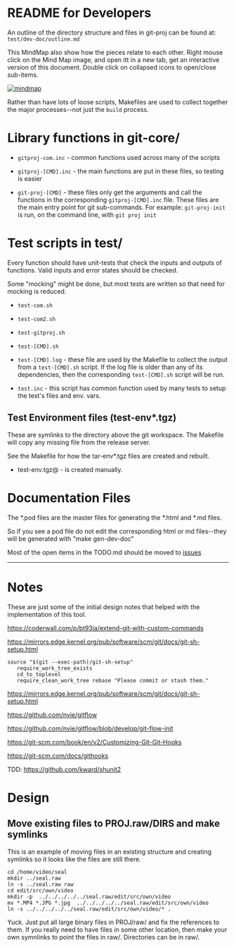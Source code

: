 # README for Developers

An outline of the directory structure and files in git-proj can be
found at: `test/dev-doc/outline.md`

This MindMap also show how the pieces relate to each other. Right
mouse click on the Mind Map image, and open itt in a new tab, get an
interactive version of this document. Double click on collapsed icons
to open/close sub-items.

[![mindmap](https://atlas.mindmup.com/bruceraf/git_proj_organization/thumb.png)](https://atlas.mindmup.com/bruceraf/git_proj_organization/index.html)

Rather than have lots of loose scripts, Makefiles are used to collect
together the major processes--not just the `build` process.

# Library functions in git-core/

* `gitproj-com.inc` - common functions used across many of the scripts

* `gitproj-[CMD].inc` - the main functions are put in these files, so
testing is easier

* `git-proj-[CMD]` - these files only get the arguments and call the
functions in the corresponding `gitproj-[CMD].inc` file. These files
are the main entry point for git sub-commands. For example:
`git-proj-init` is run, on the command line, with `git proj init`

# Test scripts in test/

Every function should have unit-tests that check the inputs and
outputs of functions. Valid inputs and error states should be checked.

Some "mocking" might be done, but most tests are written so that need
for mocking is reduced.

* `test-com.sh`
* `test-com2.sh`
* `test-gitproj.sh`
* `test-[CMD].sh`

* `test-[CMD].log` - these file are used by the Makefile to collect the
output from a `test-[CMD].sh` script. If the log file is older than any
of its dependencies, then the corresponding `test-[CMD].sh` script will
be run.

* `test.inc` - this script has common function used by many tests to
setup the test's files and env. vars.

## Test Environment files (test-env*.tgz)

These are symlinks to the directory above the git workspace.
The Makefile will copy any missing file from the release server.

See the Makefile for how the tar-env*.tgz files are created and rebuilt.

* test-env.tgz@ - is created manually.

# Documentation Files

The *.pod files are the master files for generating the *.html and
*.md files.

So if you see a pod file do not edit the corresponding html or md
files--they will be generated with "make gen-dev-doc"

Most of the open items in the TODO.md should be moved to
[issues](https://github.com/TurtleEngr/gitproj/issues)

----------

# Notes

These are just some of the initial design notes that helped with
the implementation of this tool.

https://coderwall.com/p/bt93ia/extend-git-with-custom-commands

https://mirrors.edge.kernel.org/pub/software/scm/git/docs/git-sh-setup.html

    source "$(git --exec-path)/git-sh-setup"
       require_work_tree_exists
       cd_to_toplevel
       require_clean_work_tree rebase "Please commit or stash them."

https://mirrors.edge.kernel.org/pub/software/scm/git/docs/git-sh-setup.html

https://github.com/nvie/gitflow

https://github.com/nvie/gitflow/blob/develop/git-flow-init

https://git-scm.com/book/en/v2/Customizing-Git-Git-Hooks

https://git-scm.com/docs/githooks

TDD: https://github.com/kward/shunit2

# Design

## Move existing files to PROJ.raw/DIRS and make symlinks

This is an example of moving files in an existing structure and
creating symlinks so it looks like the files are still there.

    cd /home/video/seal
    mkdir ../seal.raw
    ln -s ../seal.raw raw
    cd edit/src/own/video
    mkdir -p  ../../../../../seal.raw/edit/src/own/video
    mv *.MP4 *.JPG *.jpg  ../../../../../seal.raw/edit/src/own/video
    ln -s ../../../../../seal.raw/edit/src/own/video/* .

Yuck. Just put all large binary files in PROJ/raw/ and fix the
references to them. If you really need to have files in some other
location, then make your own symnlinks to point the files in
raw/. Directories can be in raw/.

